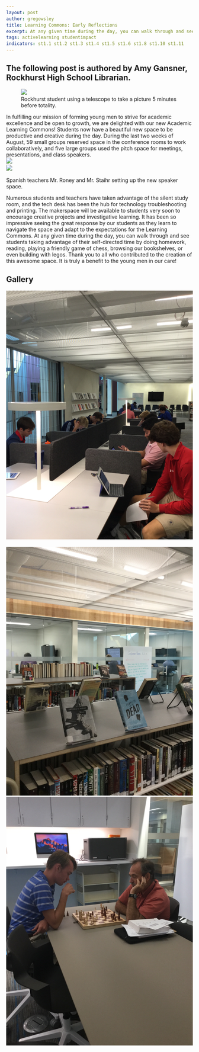 ```yaml
---
layout: post
author: gregowsley
title: Learning Commons: Early Reflections
excerpt: At any given time during the day, you can walk through and see students taking advantage of their self-directed time
tags: activelearning studentimpact
indicators: st1.1 st1.2 st1.3 st1.4 st1.5 st1.6 st1.8 st1.10 st1.11 
---
```

## The following post is authored by Amy Gansner, Rockhurst High School Librarian.
<div class="flex-wrapper">
  <figure>
    <img src="{{ site.baseurl }}/img/LC-5.jpeg.jpg">
    <figcaption>Rockhurst student using a telescope to take a picture 5 minutes before totality.</figcaption>
  </figure>
</div>
In fulfilling our mission of forming young men to strive for academic excellence and be open to growth, we are delighted with our new Academic Learning Commons! Students now have a beautiful new space to be productive and creative during the day. During the last two weeks of August, 59 small groups reserved space in the conference rooms to work collaboratively, and five large groups used the pitch space for meetings, presentations, and class speakers. 
<div class="flex-wrapper">
  <div class="x1"><img src="{{ site.baseurl }}/img/LC-1.jpeg"></div>
  <div class="x1"><img src="{{ site.baseurl }}/img/LC-2.jpeg"></div>
</div>
<p class="caption">Spanish teachers Mr. Roney and Mr. Staihr setting up the new speaker space.</p>
Numerous students and teachers have taken advantage of the silent study room, and the tech desk has been the hub for technology troubleshooting and printing.  The makerspace will be available to students very soon to encourage creative projects and investigative learning. It has been so impressive seeing the great response by our students as they learn to navigate the space and adapt to the expectations for the Learning Commons. At any given time during the day, you can walk through and see students taking advantage of their self-directed time by doing homework, reading, playing a friendly game of chess, browsing our bookshelves, or even building with legos. Thank you to all who contributed to the creation of this awesome space. It is truly a benefit to the young men in our care!

## Gallery

<div class="row">
  <div class="col-xs-3"><a class="image-popup-vertical-fit" href="/img/LC-6.jpeg" title=""><img src="/img/LC-6.jpeg" alt=""></a></div>
  <div class="col-xs-3"><a class="image-popup-vertical-fit" href="/img/LC-7.jpeg" title=""><img src="/img/LC-7.jpeg" alt=""></a></div>
  <div class="col-xs-3"><a class="image-popup-vertical-fit" href="/img/LC-1.jpeg" title=""><img src="/img/LC-3.jpeg" alt=""></a></div>
  <div class="col-xs-3"><a class="image-popup-vertical-fit" href="/img/LC-1.jpeg" title=""><img src="/img/LC-4.jpeg" alt=""></a></div>
</div>
<p>&nbsp;</p>
